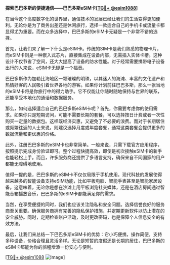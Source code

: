 **探索巴巴多斯的便捷通信——巴巴多斯eSIM卡[[TG💪+ @esim1088](https://t.me/s/esim1088)]**

在当今这个高度数字化的世界里，通信技术的发展已经让我们的生活变得更加便利。无论你是为了商务出差还是休闲旅行，选择一款适合自己的手机卡或流量卡都显得尤为重要。而在众多选择中，巴巴多斯的eSIM卡无疑是一个非常不错的选择。

首先，让我们来了解一下什么是eSIM卡。传统的SIM卡是我们熟悉的物理卡片，而eSIM卡则是一种嵌入式芯片，直接集成在设备内部，无需插入实体卡槽。这种设计不仅节省了空间，还大大提高了设备的防水性能。对于经常需要携带电子设备出行的人来说，eSIM卡无疑是一个福音。

巴巴多斯作为加勒比海地区一颗璀璨的明珠，以其迷人的海滩、丰富的文化遗产和热情好客的人民吸引着世界各地的游客。如果你计划前往巴巴多斯，那么一张当地的eSIM卡将是你旅行中的得力助手。它不仅能让你随时随地保持与世界的联系，还能享受本地化的通话和数据服务。

那么，如何选择适合自己的巴巴多斯eSIM卡呢？首先，你需要考虑你的使用需求。如果你只是短期访问，可能不需要长期的套餐，可以选择按日计费或者一次性购买一定量的数据包。这样既经济实惠，又避免了不必要的浪费。而对于长期居住或频繁往返的人士来说，则建议选择月度或年度套餐，通常这类套餐会提供更多的数据流量和更优惠的价格。

此外，注册巴巴多斯的eSIM卡也非常简单。一般来说，只需下载官方应用程序，按照提示完成身份验证即可。整个过程快捷高效，即使是初次接触eSIM卡的新手也能轻松上手。而且，许多服务商还提供了多语言支持，确保来自不同国家的用户都能无障碍地使用。

值得一提的是，巴巴多斯的eSIM卡不仅仅局限于手机使用。现代科技的发展使得越来越多的智能设备支持eSIM功能，比如平板电脑、智能手表甚至是智能家居设备。这意味着，无论你是想在沙滩上用平板浏览社交媒体，还是在酒店房间通过智能音箱播放音乐，巴巴多斯的eSIM卡都能满足你的需求。

当然，在享受便捷的同时，我们也应该关注隐私和安全问题。选择信誉良好的服务商至关重要。确保服务商拥有完善的隐私保护措施，并定期更新软件以防止潜在的安全威胁。同时，定期检查账户活动，及时更改密码，也是保障个人信息安全的有效方法。

最后，让我们来总结一下巴巴多斯eSIM卡的优势：它小巧便携，操作简便，支持多种设备，价格合理且灵活多样。无论是短暂的度假还是长期的居住，巴巴多斯的eSIM卡都能为你的旅程增添一份安心与便利。

[[TG💪+ @esim1088](https://t.me/s/esim1088) ![Image](https://i.postimg.cc/4NQfJmqS/Snipaste-2025-05-13-00-14-12.png)]